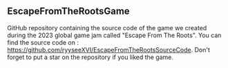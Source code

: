 ## EscapeFromTheRootsGame

GitHub repository containing the source code of the game we created during the 2023 global game jam called "Escape From The Roots". You can find the source code on : https://github.com/ryyseeXVI/EscapeFromTheRootsSourceCode. Don't forget to put a star on the repository if you liked the game.
